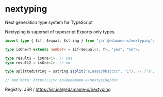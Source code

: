 # nextyping
Next generation type system for TypeScript

Nextyping is superset of typescript
Exports only types.

```ts
import type { $if, $equal, $string } from "jsr:@edamame-x/nextyping";

type isOne<T extends number> = $if<$equal<1, T>, "yes", "no">;

type result1 = isOne<1>; // yes
type result2 = isOne<2>; // no

type splittedString = $string.$split("a1aaa1bbb1cccc", "1"); // ["a", "aaa", "bbb", "cccc"]

// and more: https://jsr.io/@edamame-x/nextyping/doc
```

Registry: JSR / https://jsr.io/@edamame-x/nextyping
